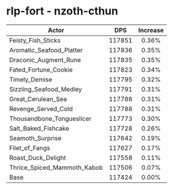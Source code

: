 # rlp-fort - nzoth-cthun
| Actor | DPS | Increase |
|---|:---:|:---:|
|Feisty_Fish_Sticks|117851|0.36%|
|Aromatic_Seafood_Platter|117836|0.35%|
|Draconic_Augment_Rune|117835|0.35%|
|Fated_Fortune_Cookie|117823|0.34%|
|Timely_Demise|117795|0.32%|
|Sizzling_Seafood_Medley|117791|0.31%|
|Great_Cerulean_Sea|117788|0.31%|
|Revenge_Served_Cold|117788|0.31%|
|Thousandbone_Tongueslicer|117773|0.30%|
|Salt_Baked_Fishcake|117728|0.26%|
|Seamoth_Surprise|117642|0.19%|
|Filet_of_Fangs|117627|0.17%|
|Roast_Duck_Delight|117558|0.11%|
|Thrice_Spiced_Mammoth_Kabob|117506|0.07%|
|Base|117424|0.00%|
